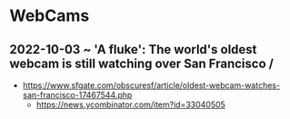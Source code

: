 # WebCams

## 2022-10-03 ~ 'A fluke': The world's oldest webcam is still watching over San Francisco /

* https://www.sfgate.com/obscuresf/article/oldest-webcam-watches-san-francisco-17467544.php
  * https://news.ycombinator.com/item?id=33040505